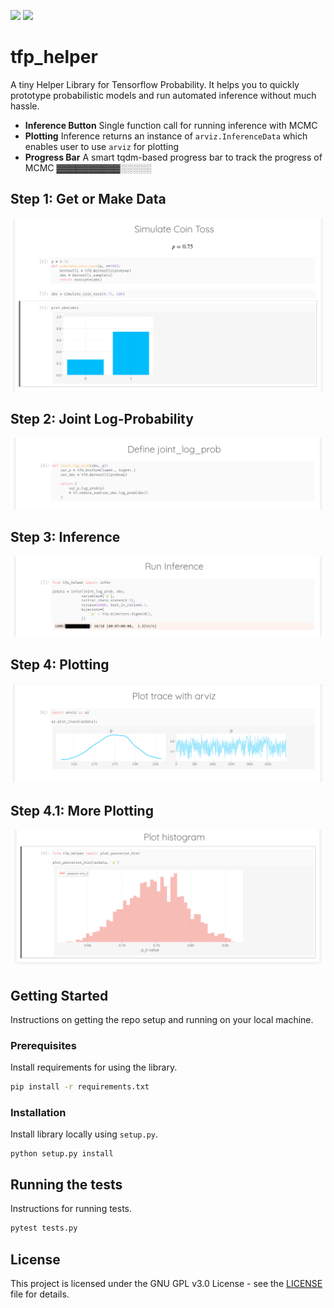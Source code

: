 ![](https://img.shields.io/badge/tensorflow_probability-0.11.0-yellow) ![](https://img.shields.io/badge/license-GNU%20GPL%20v3.0-blue)

# tfp_helper

A tiny Helper Library for Tensorflow Probability. It helps you to quickly prototype probabilistic models and run automated inference without much hassle.

- **Inference Button** Single function call for running inference with MCMC
- **Plotting** Inference returns an instance of `arviz.InferenceData` which enables user to use `arviz` for plotting
- **Progress Bar** A smart tqdm-based progress bar to track the progress of MCMC ▓▓▓▓▓▓▓▓▓▓░░░░░

## Step 1: Get or Make Data

![](images/tfp_1_sim_coin_toss.png)

## Step 2: Joint Log-Probability

![](images/tfp_2_1_run_inference.png)

## Step 3: Inference

![](images/tfp_2_2_run_inference.png)

## Step 4: Plotting

![](images/tfp_3_plot_arviz.png)

## Step 4.1: More Plotting

![](images/tfp_4_hist_plot.png)

## Getting Started

Instructions on getting the repo setup and running on your local machine.

### Prerequisites

Install requirements for using the library.

```bash
pip install -r requirements.txt
```

### Installation

Install library locally using `setup.py`.

```
python setup.py install
```



## Running the tests

Instructions for running tests.

```bash
pytest tests.py
```

## License

This project is licensed under the GNU GPL v3.0 License - see the [LICENSE](LICENSE) file for details.

